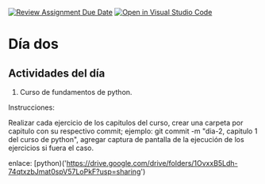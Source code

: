 [![Review Assignment Due Date](https://classroom.github.com/assets/deadline-readme-button-24ddc0f5d75046c5622901739e7c5dd533143b0c8e959d652212380cedb1ea36.svg)](https://classroom.github.com/a/QrYOlR2P)
[![Open in Visual Studio Code](https://classroom.github.com/assets/open-in-vscode-718a45dd9cf7e7f842a935f5ebbe5719a5e09af4491e668f4dbf3b35d5cca122.svg)](https://classroom.github.com/online_ide?assignment_repo_id=14150413&assignment_repo_type=AssignmentRepo)
# Día dos
## Actividades del día

1. Curso de fundamentos de python.

Instrucciones:
  
  Realizar cada ejercicio de los capitulos del curso, crear una carpeta por capitulo con su respectivo commit; ejemplo: git commit -m "dia-2, capitulo 1 del curso de python",
  agregar captura de pantalla de la ejecución de los  ejercicios si fuera el caso.

enlace: [python)('https://drive.google.com/drive/folders/1OvxxB5Ldh-74qtxzbJmat0spV57LoPkF?usp=sharing')

  
    

